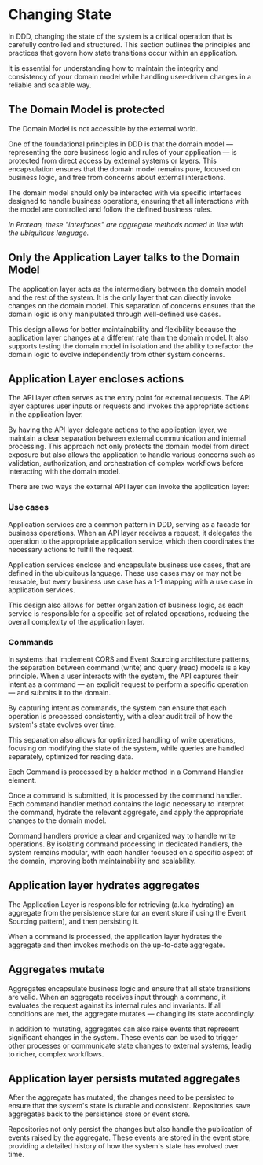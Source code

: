 # Changing State

In DDD, changing the state of the system is a critical operation that is
carefully controlled and structured. This section outlines the principles and
practices that govern how state transitions occur within an application.

It is essential for understanding how to maintain the integrity and consistency
of your domain model while handling user-driven changes in a reliable and
scalable way.

## The Domain Model is protected

The Domain Model is not accessible by the external world.

One of the foundational principles in DDD is that the domain model —
representing the core business logic and rules of your application — is
protected from direct access by external systems or layers. This encapsulation
ensures that the domain model remains pure, focused on business logic, and
free from concerns about external interactions.

The domain model should only be interacted with via specific interfaces
designed to handle business operations, ensuring that all interactions with the
model are controlled and follow the defined business rules.

*In Protean, these "interfaces" are aggregate methods named in line with the
ubiquitous language.*

## Only the Application Layer talks to the Domain Model

The application layer acts as the intermediary between the domain model and the
rest of the system. It is the only layer that can directly invoke changes on
the domain model. This separation of concerns ensures that the domain logic is
only manipulated through well-defined use cases.

This design allows for better maintainability and flexibility because the
application layer changes at a different rate than the domain model. It also
supports testing the domain model in isolation and the ability to refactor
the domain logic to evolve independently from other system concerns.

## Application Layer encloses actions

The API layer often serves as the entry point for external requests. The API
layer captures user inputs or requests and invokes the appropriate actions
in the application layer.

By having the API layer delegate actions to the application layer, we maintain
a clear separation between external communication and internal processing.
This approach not only protects the domain model from direct exposure but also
allows the application to handle various concerns such as validation,
authorization, and orchestration of complex workflows before interacting with
the domain model.

There are two ways the external API layer can invoke the application layer:

### Use cases

Application services are a common pattern in DDD, serving as a facade for
business operations. When an API layer receives a request, it delegates the
operation to the appropriate application service, which then coordinates the
necessary actions to fulfill the request.

Application services enclose and encapsulate business use cases, that are
defined in the ubiquitous language. These use cases may or may not be reusable,
but every business use case has a 1-1 mapping with a use case in application
services.

This design also allows for better organization of business logic, as each
service is responsible for a specific set of related operations, reducing the
overall complexity of the application layer.

### Commands

In systems that implement CQRS and Event Sourcing architecture patterns, the
separation between command (write) and query (read) models is a key principle.
When a user interacts with the system, the API captures their intent as a
command — an explicit request to perform a specific operation — and submits it
to the domain.

By capturing intent as commands, the system can ensure that each operation is
processed consistently, with a clear audit trail of how the system's state
evolves over time.

This separation also allows for optimized handling of write operations, focusing on
modifying the state of the system, while queries are handled separately,
optimized for reading data. 

Each Command is processed by a halder method in a Command Handler element.

Once a command is submitted, it is processed by the command handler. Each
command handler method contains the logic necessary to interpret the command,
hydrate the relevant aggregate, and apply the appropriate changes to the domain
model.

Command handlers provide a clear and organized way to handle write operations.
By isolating command processing in dedicated handlers, the system remains
modular, with each handler focused on a specific aspect of the domain,
improving both maintainability and scalability.

## Application layer hydrates aggregates

The Application Layer is responsible for retrieving (a.k.a hydrating) an
aggregate from the persistence store (or an event store if using the Event
Sourcing pattern), and then persisting it.

When a command is processed, the application layer hydrates the aggregate and
then invokes methods on the up-to-date aggregate. 

## Aggregates mutate

Aggregates encapsulate business logic and ensure that all state transitions are
valid. When an aggregate receives input through a command, it evaluates the
request against its internal rules and invariants. If all conditions are met,
the aggregate mutates — changing its state accordingly.

In addition to mutating, aggregates can also raise events that represent
significant changes in the system. These events can be used to trigger other
processes or communicate state changes to external systems, leadig to richer,
complex workflows.

## Application layer persists mutated aggregates

After the aggregate has mutated, the changes need to be persisted to ensure
that the system's state is durable and consistent. Repositories save aggregates
back to the persistence store or event store.

Repositories not only persist the changes but also handle the publication of
events raised by the aggregate. These events are stored in the event store,
providing a detailed history of how the system's state has evolved over time.
